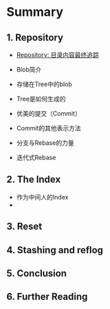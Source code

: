 # Summary

## 1. Repository

* [Repository: 目录内容最终追踪](/repo/repository-directory-content-tracking)

* Blob简介

* 存储在Tree中的blob

* Tree是如何生成的

* 优美的提交（Commit）

* Commit的其他表示方法

* 分支与Rebase的力量

* 迭代式Rebase

## 2. The Index

* 作为中间人的Index
* 
## 3. Reset

## 4. Stashing and reflog

## 5. Conclusion

## 6. Further Reading



